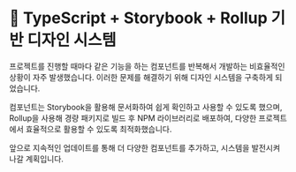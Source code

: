 # 🚀 TypeScript + Storybook + Rollup 기반 디자인 시스템

프로젝트를 진행할 때마다 같은 기능을 하는 컴포넌트를 반복해서 개발하는 비효율적인 상황이 자주 발생했습니다.
이러한 문제를 해결하기 위해 디자인 시스템을 구축하게 되었습니다.

컴포넌트는 Storybook을 활용해 문서화하여 쉽게 확인하고 사용할 수 있도록 했으며,
Rollup을 사용해 경량 패키지로 빌드 후 NPM 라이브러리로 배포하여, 다양한 프로젝트에서 효율적으로 활용할 수 있도록 최적화했습니다.

앞으로 지속적인 업데이트를 통해 더 다양한 컴포넌트를 추가하고, 시스템을 발전시켜 나갈 계획입니다.
